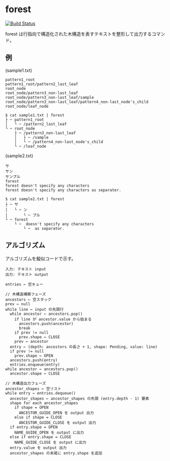 # forest

[![Build Status](https://travis-ci.org/KoharaKazuya/forest.svg?branch=master)](https://travis-ci.org/KoharaKazuya/forest)

forest は行指向で構造化された木構造を表すテキストを整形して出力するコマンド。


## 例

(sample1.txt)

```
pattern1_root
pattern1_root/pattern2_last_leaf
root_node
root_node/pattern3_non-last_leaf
root_node/pattern3_non-last_leaf/sample
root_node/pattern3_non-last_leaf/pattern4_non-last_node's_child
root_node/leaf_node
```

```console
$ cat sample1.txt | forest
├ ─ pattern1_root
│   └ ─ /pattern2_last_leaf
└ ─ root_node
    ├ ─ /pattern3_non-last_leaf
    │   ├ ─ /sample
    │   └ ─ /pattern4_non-last_node's_child
    └ ─ /leaf_node
```

(sample2.txt)

```
サ
サン
サンプル
forest
forest doesn't specify any characters
forest doesn't specify any characters as separater.
```

```console
$ cat sample2.txt | forest
├ ─ サ
│   └ ─ ン
│       └ ─ プル
└ ─ forest
    └ ─  doesn't specify any characters
        └ ─  as separator.
```


## アルゴリズム

アルゴリズムを擬似コードで示す。

```
入力: テキスト input
出力: テキスト output

entries ← 空キュー

// 木構造構築フェーズ
ancestors ← 空スタック
prev ← null
while line ← input の先頭行
  while ancestor ← ancestors.pop()
    if line が ancestor.value から始まる
      ancestors.push(ancestor)
      break
    if prev != null
      prev.shape ← CLOSE
    prev ← ancestor
  entry ← (depth: ancestors の長さ + 1, shape: Pending, value: line)
  if prev != null
    prev.shape ← OPEN
  ancestors.push(entry)
  entries.enqueue(entry)
while ancestor ← ancestors.pop()
  ancestor.shape ← CLOSE

// 木構造出力フェーズ
ancestor_shapes ← 空リスト
while entry ← entries.dequeue()
  ancestor_shapes ← ancestor_shapes の先頭 (entry.depth - 1) 要素
  shape for each ancestor_shapes
    if shape = OPEN
      ANCESTOR_GUIDE_OPEN を output 出力
    else if shape = CLOSE
      ANCESTOR_GUIDE_CLOSE を output 出力
  if entry.shape = OPEN
    NAME_GUIDE_OPEN を output に出力
  else if entry.shape = CLOSE
    NAME_GUIDE_CLOSE を output に出力
  entry.value を output 出力
  ancestor_shapes の末尾に entry.shape を追加
```

